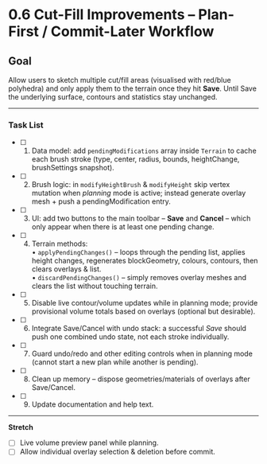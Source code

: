 # 0.6 Cut-Fill Improvements – Plan-First / Commit-Later Workflow

## Goal
Allow users to sketch multiple cut/fill areas (visualised with red/blue polyhedra) and only apply them to the terrain once they hit **Save**. Until Save the underlying surface, contours and statistics stay unchanged.

---

### Task List

- [ ] 1. Data model: add `pendingModifications` array inside `Terrain` to cache each brush stroke (type, center, radius, bounds, heightChange, brushSettings snapshot).
- [ ] 2. Brush logic: in `modifyHeightBrush` & `modifyHeight` skip vertex mutation when _planning_ mode is active; instead generate overlay mesh + push a pendingModification entry.
- [ ] 3. UI: add two buttons to the main toolbar – **Save** and **Cancel** – which only appear when there is at least one pending change.
- [ ] 4. Terrain methods:  
  • `applyPendingChanges()` – loops through the pending list, applies height changes, regenerates blockGeometry, colours, contours, then clears overlays & list.  
  • `discardPendingChanges()` – simply removes overlay meshes and clears the list without touching terrain.
- [ ] 5. Disable live contour/volume updates while in planning mode; provide provisional volume totals based on overlays (optional but desirable).
- [ ] 6. Integrate Save/Cancel with undo stack: a successful _Save_ should push one combined undo state, not each stroke individually.
- [ ] 7. Guard undo/redo and other editing controls when in planning mode (cannot start a new plan while another is pending).
- [ ] 8. Clean up memory – dispose geometries/materials of overlays after Save/Cancel.
- [ ] 9. Update documentation and help text.

---

**Stretch**
- [ ] Live volume preview panel while planning.
- [ ] Allow individual overlay selection & deletion before commit. 